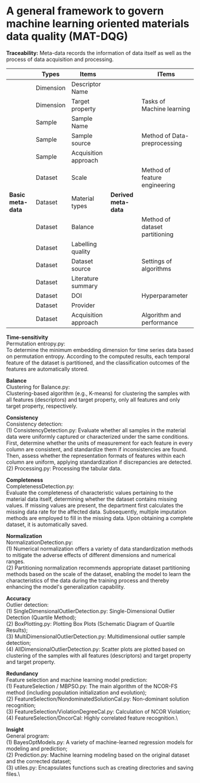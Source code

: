 # A general framework to govern machine learning oriented materials data quality (MAT-DQG)

**Traceability:** Meta-data records the information of  data itself as well as the process of data acquisition and processing.

|                     | Types     | Items                 |                       | ITems                          |
| ------------------- | --------- | --------------------- | --------------------- | ------------------------------ |
|                     | Dimension | Descriptor  Name      |                       |                                |
|                     | Dimension | Target property       |                       | Tasks of Machine learning      |
|                     | Sample    | Sample Name           |                       |                                |
|                     | Sample    | Sample  source        |                       | Method of Data-preprocessing   |
|                     | Sample    | Acquisition approach  |                       |                                |
|                     | Dataset   | Scale                 |                       | Method of feature engineering  |
| **Basic meta-data** | Dataset   | Material  types       | **Derived meta-data** |                                |
|                     | Dataset   | Balance               |                       | Method of dataset partitioning |
|                     | Dataset   | Labelling  quality    |                       |                                |
|                     | Dataset   | Dataset  source       |                       | Settings of algorithms         |
|                     | Dataset   | Literature  summary   |                       |                                |
|                     | Dataset   | DOI                   |                       | Hyperparameter                 |
|                     | Dataset   | Provider              |                       |                                |
|                     | Dataset   | Acquisition  approach |                       | Algorithm and performance      |

**Time-sensitivity**\
​Permutation entropy.py:\
​To determine the minimum embedding dimension for time series data based on permutation entropy. According to the computed results, each temporal feature of the dataset is partitioned, and the classification outcomes of the features are automatically stored.

**Balance**\
​Clustering for Balance.py:\
​Clustering-based algorithm (e.g., K-means) for clustering the samples with all features (descriptors) and target property, only all features and only target property, respectively.

**Consistency**\
​Consistency detection:\
​		(1) ConsistencyDetection.py: Evaluate whether all samples in the material data were uniformly captured or characterized under the same conditions. First, determine whether the units of measurement for each feature in every column are consistent, and standardize them if inconsistencies are found. Then, assess whether the representation formats of features within each column are uniform, applying standardization if discrepancies are detected.\
​		(2) Processing.py: Processing the tabular data.

**Completeness**\
​CompletenessDetection.py:\
​Evaluate the completeness of characteristic values pertaining to the material data itself, determining whether the dataset contains missing values. If missing values are present, the department first calculates the missing data rate for the affected data. Subsequently, multiple imputation methods are employed to fill in the missing data. Upon obtaining a complete dataset, it is automatically saved.

**Normalization**\
​NormalizationDetection.py:\
​		(1) Numerical normalization offers a variety of data standardization methods to mitigate the adverse effects of different dimensions and numerical ranges.\
​		(2) Partitioning normalization recommends appropriate dataset partitioning methods based on the scale of the dataset, enabling the model to learn the characteristics of the data during the training process and thereby enhancing the model's generalization capability.

**Accuracy**\
​Outlier detection:\
​    	(1) SingleDimensionalOutlierDetection.py: Single-Dimensional Outlier Detection (Quartile Method);\
   	(2) BoxPlotting.py: Plotting Box Plots (Schematic Diagram of Quartile Results);\
   	(3) MultiDimensionalOutlierDetection.py: Multidimensional outlier sample detection;\
 	   (4) AllDimensionalOutlierDetection.py: Scatter plots are plotted based on clustering of  the samples with all features (descriptors) and target property and target property.

**Redundancy**\
​Feature selection and machine learning model prediction:\
​		(1) FeatureSelection / MBPSO.py: The main algorithm of the NCOR-FS method (including population initialization and evolution);\
​		(2) FeatureSelection/NondominatedSolutionCal.py: Non-dominant solution recognition;\
​		(3) FeatureSelection/ViolationDegreeCal.py: Calculation of NCOR Violation;\
​		(4) FeatureSelection/DncorCal: Highly correlated feature recognition.\

**Insight**\
​	General program:\
​		(1) BayesOptModels.py: A variety of machine-learned regression models for modeling and prediction;\
​		(2) Prediction.py: Machine learning modeling based on the original dataset and the corrected dataset;\
​		(3) utiles.py: Encapsulates functions such as creating directories and saving files.\
